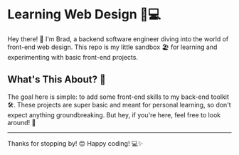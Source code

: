 # Learning Web Design 🌟💻

Hey there! 👋 I'm Brad, a backend software engineer diving into the world of front-end web design. This repo is my little sandbox 🏖️ for learning and experimenting with basic front-end projects.

## What's This About? 🤔

The goal here is simple: to add some front-end skills to my back-end toolkit 🛠️. These projects are super basic and meant for personal learning, so don't expect anything groundbreaking. But hey, if you're here, feel free to look around! 🚀

---

Thanks for stopping by! 😊 Happy coding! 💻✨

